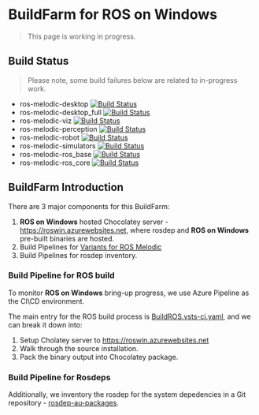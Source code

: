 # BuildFarm for ROS on Windows

> This page is working in progress.

## Build Status

> Please note, some build failures below are related to in-progress work.

* ros-melodic-desktop [![Build Status](https://ros-win.visualstudio.com/ros-win/_apis/build/status/build.ros.melodic.desktop)](https://ros-win.visualstudio.com/ros-win/_build/latest?definitionId=16)
* ros-melodic-desktop_full [![Build Status](https://ros-win.visualstudio.com/ros-win/_apis/build/status/build.ros.melodic.desktop_full)](https://ros-win.visualstudio.com/ros-win/_build/latest?definitionId=19)
* ros-melodic-viz [![Build Status](https://ros-win.visualstudio.com/ros-win/_apis/build/status/build.ros.melodic.viz)](https://ros-win.visualstudio.com/ros-win/_build/latest?definitionId=10)
* ros-melodic-perception [![Build Status](https://ros-win.visualstudio.com/ros-win/_apis/build/status/build.ros.melodic.perception)](https://ros-win.visualstudio.com/ros-win/_build/latest?definitionId=21)
* ros-melodic-robot [![Build Status](https://ros-win.visualstudio.com/ros-win/_apis/build/status/build.ros.melodic.robot)](https://ros-win.visualstudio.com/ros-win/_build/latest?definitionId=15)
* ros-melodic-simulators [![Build Status](https://ros-win.visualstudio.com/ros-win/_apis/build/status/build.ros.melodic.simulators)](https://ros-win.visualstudio.com/ros-win/_build/latest?definitionId=23)
* ros-melodic-ros_base [![Build Status](https://ros-win.visualstudio.com/ros-win/_apis/build/status/build.ros.melodic.ros_base)](https://ros-win.visualstudio.com/ros-win/_build/latest?definitionId=5)
* ros-melodic-ros_core [![Build Status](https://ros-win.visualstudio.com/ros-win/_apis/build/status/build.ros.melodic.ros_core)](https://ros-win.visualstudio.com/ros-win/_build/latest?definitionId=22)

## BuildFarm Introduction

There are 3 major components for this BuildFarm:
1. **ROS on Windows** hosted Chocolatey server - https://roswin.azurewebsites.net, where rosdep and **ROS on Windows** pre-built binaries are hosted.
2. Build Pipelines for [Variants for ROS Melodic](http://www.ros.org/reps/rep-0150.html)
3. Build Pipelines for rosdep inventory.

### Build Pipeline for ROS build

To monitor **ROS on Windows** bring-up progress, we use Azure Pipeline as the CI\CD environment.

The main entry for the ROS build process is [BuildROS.vsts-ci.yaml](\tools\BuildROS.vsts-ci.yaml), and we can break it down into:
1. Setup Cholatey server to https://roswin.azurewebsites.net
2. Walk through the source installation.
3. Pack the binary output into Chocolatey package.

### Build Pipeline for Rosdeps

Additionally, we inventory the rosdep for the system depedencies in a Git repository - [rosdep-au-packages](https://ros-win.visualstudio.com/ros-win/_git/rosdep-au-packages?_a=readme).
